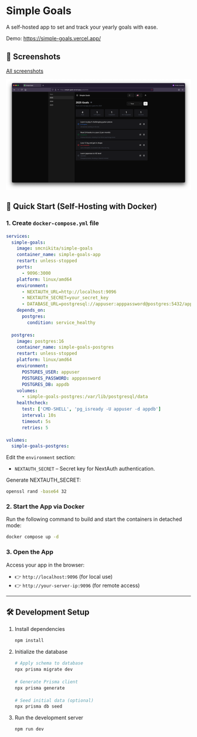# Simple Goals

A self-hosted app to set and track your yearly goals with ease.

Demo: https://simple-goals.vercel.app/

## 📸 Screenshots

[All screenshots](./docs/screenshots.md)

![Screenshot](./docs/screenshots/1.png)

## 🚀 Quick Start (Self-Hosting with Docker)

### 1. Create `docker-compose.yml` file

```yml
services:
  simple-goals:
    image: smcnikita/simple-goals
    container_name: simple-goals-app
    restart: unless-stopped
    ports:
      - 9096:3000
    platform: linux/amd64
    environment:
      - NEXTAUTH_URL=http://localhost:9096
      - NEXTAUTH_SECRET=your_secret_key
      - DATABASE_URL=postgresql://appuser:apppassword@postgres:5432/appdb?schema=public
    depends_on:
      postgres:
        condition: service_healthy

  postgres:
    image: postgres:16
    container_name: simple-goals-postgres
    restart: unless-stopped
    platform: linux/amd64
    environment:
      POSTGRES_USER: appuser
      POSTGRES_PASSWORD: apppassword
      POSTGRES_DB: appdb
    volumes:
      - simple-goals-postgres:/var/lib/postgresql/data
    healthcheck:
      test: ['CMD-SHELL', 'pg_isready -U appuser -d appdb']
      interval: 10s
      timeout: 5s
      retries: 5

volumes:
  simple-goals-postgres:
```

Edit the `environment` section:

- `NEXTAUTH_SECRET` – Secret key for NextAuth authentication.

Generate NEXTAUTH_SECRET:

```bash
openssl rand -base64 32
```

### 2. Start the App via Docker

Run the following command to build and start the containers in detached mode:

```bash
docker compose up -d
```

### 3. Open the App

Access your app in the browser:

- 👉 `http://localhost:9096` (for local use)
- 👉 `http://your-server-ip:9096` (for remote access)

---

## 🛠 Development Setup

1. Install dependencies

   ```bash
   npm install
   ```

2. Initialize the database

   ```bash
   # Apply schema to database
   npx prisma migrate dev

   # Generate Prisma client
   npx prisma generate

   # Seed initial data (optional)
   npx prisma db seed
   ```

3. Run the development server
   ```bash
   npm run dev
   ```
